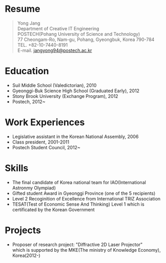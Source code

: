 Resume
======

>Yong Jang<br/>
Department of Creative IT Engineering<br/>
POSTECH(Pohang University of Science and Technology)<br/>
77 Cheongam-Ro, Nam-gu, Pohang, Gyeongbuk, Korea 790-784<br/>
TEL. +82-10-7440-8191<br/>
>E-mail. jangyong94@postech.ac.kr<br/>

Education
=========

- Suil Middle School (Valedictorian), 2010
- Gyeonggi-Buk Science High School (Graduated Early), 2012
- Stony Brook University (Exchange Program), 2012
- Postech, 2012~

Work Experiences
================

- Legislative assistant in the Korean National Assembly, 2006
- Class president, 2001-2011
- Postech Student Council, 2012~

Skills
======

- The final candidate of Korea national team for IAO(International Astronmy Olympiad)
- Gifted student Award in Gyeonggi Province (one of the 5 recipients)
- Level 2 Recoginition of Excellence from International TRIZ Association
- TESAT(Test of Economic Sense And Thinking) Level 1 which is certificated by the Korean Government

Projects
========

- Proposer of research project: "Diffractive 2D Laser Projector"<br/>
  which is supported by the MKE(The ministry of Knowledge Economy), Korea(2012-)
